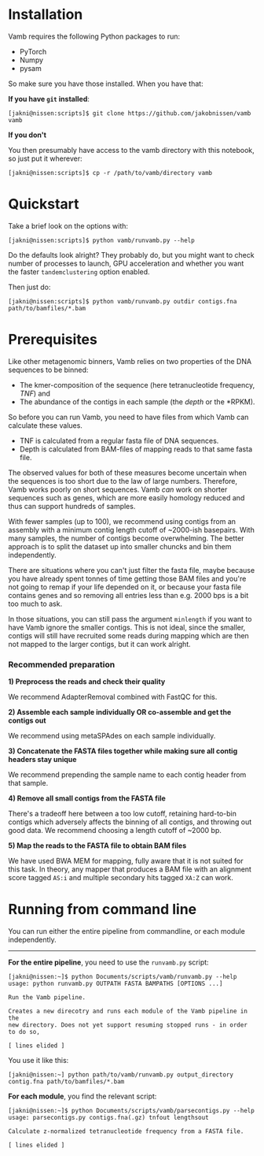 # Installation

Vamb requires the following Python packages to run:

* PyTorch      
* Numpy
* pysam

So make sure you have those installed. When you have that:

__If you have `git` installed__:

    [jakni@nissen:scripts]$ git clone https://github.com/jakobnissen/vamb vamb
    
__If you don't__

You then presumably have access to the vamb directory with this notebook, so just put it wherever:

    [jakni@nissen:scripts]$ cp -r /path/to/vamb/directory vamb

# Quickstart

Take a brief look on the options with:

    [jakni@nissen:scripts]$ python vamb/runvamb.py --help

Do the defaults look alright? They probably do, but you might want to check number of processes to launch, GPU acceleration and whether you want the faster `tandemclustering` option enabled.

Then just do:

    [jakni@nissen:scripts]$ python vamb/runvamb.py outdir contigs.fna path/to/bamfiles/*.bam

# Prerequisites

Like other metagenomic binners, Vamb relies on two properties of the DNA sequences to be binned:

* The kmer-composition of the sequence (here tetranucleotide frequency, *TNF*) and
* The abundance of the contigs in each sample (the *depth* or the *RPKM).

So before you can run Vamb, you need to have files from which Vamb can calculate these values.

* TNF is calculated from a regular fasta file of DNA sequences.
* Depth is calculated from BAM-files of mapping reads to that same fasta file.

The observed values for both of these measures become uncertain when the sequences is too short due to the law of large numbers. Therefore, Vamb works poorly on short sequences. Vamb *can* work on 
shorter sequences such as genes, which are more easily homology reduced and thus can support hundreds of samples. 

With fewer samples (up to 100), we recommend using contigs from an assembly with a minimum contig length cutoff of ~2000-ish basepairs. With many samples, the number of contigs become overwhelming. The 
better approach is to split the dataset up into smaller chuncks and bin them independently.

There are situations where you can't just filter the fasta file, maybe because you have already spent tonnes of time getting those BAM files and you're not going to remap if your life depended on it, or 
because your fasta file contains genes and so removing all entries less than e.g. 2000 bps is a bit too much to ask.

In those situations, you can still pass the argument `minlength` if you want to have Vamb ignore the smaller contigs. This is not ideal, since the smaller, contigs will still have recruited some reads 
during mapping which are then not mapped to the larger contigs, but it can work alright.

### Recommended preparation

__1) Preprocess the reads and check their quality__

We recommend AdapterRemoval combined with FastQC for this.

__2) Assemble each sample individually OR co-assemble and get the contigs out__

We recommend using metaSPAdes on each sample individually.

__3) Concatenate the FASTA files together while making sure all contig headers stay unique__

We recommend prepending the sample name to each contig header from that sample.

__4) Remove all small contigs from the FASTA file__

There's a tradeoff here between a too low cutoff, retaining hard-to-bin contigs which adversely affects the binning of all contigs, and throwing out good data. We recommend choosing a length cutoff of 
~2000 bp.

__5) Map the reads to the FASTA file to obtain BAM files__

We have used BWA MEM for mapping, fully aware that it is not suited for this task. In theory, any mapper that produces a BAM file with an alignment score tagged `AS:i` and multiple secondary hits tagged 
`XA:Z` can work.

# Running from command line

You can run either the entire pipeline from commandline, or each module independently.

---

__For the entire pipeline__, you need to use the `runvamb.py` script:

    [jakni@nissen:~]$ python Documents/scripts/vamb/runvamb.py --help
    usage: python runvamb.py OUTPATH FASTA BAMPATHS [OPTIONS ...]

    Run the Vamb pipeline.

    Creates a new direcotry and runs each module of the Vamb pipeline in the
    new directory. Does not yet support resuming stopped runs - in order to do so,
    
    [ lines elided ]

You use it like this:

    [jakni@nissen:~] python path/to/vamb/runvamb.py output_directory contig.fna path/to/bamfiles/*.bam
    
__For each module__, you find the relevant script:

    [jakni@nissen:~]$ python Documents/scripts/vamb/parsecontigs.py --help
    usage: parsecontigs.py contigs.fna(.gz) tnfout lengthsout

    Calculate z-normalized tetranucleotide frequency from a FASTA file.
    
    [ lines elided ]
